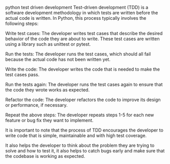  python test driven development
Test-driven development (TDD) is a software development methodology in which tests are written before the actual code is written. In Python, this process typically involves the following steps:

Write test cases: The developer writes test cases that describe the desired behavior of the code they are about to write. These test cases are written using a library such as unittest or pytest.

Run the tests: The developer runs the test cases, which should all fail because the actual code has not been written yet.

Write the code: The developer writes the code that is needed to make the test cases pass.

Run the tests again: The developer runs the test cases again to ensure that the code they wrote works as expected.

Refactor the code: The developer refactors the code to improve its design or performance, if necessary.

Repeat the above steps: The developer repeats steps 1-5 for each new feature or bug fix they want to implement.

It is important to note that the process of TDD encourages the developer to write code that is simple, maintainable and with high test coverage.

It also helps the developer to think about the problem they are trying to solve and how to test it, it also helps to catch bugs early and make sure that the codebase is working as expected.
